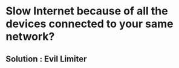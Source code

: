 # Slow Internet because of all the devices connected to your same network?

## Solution : Evil Limiter
